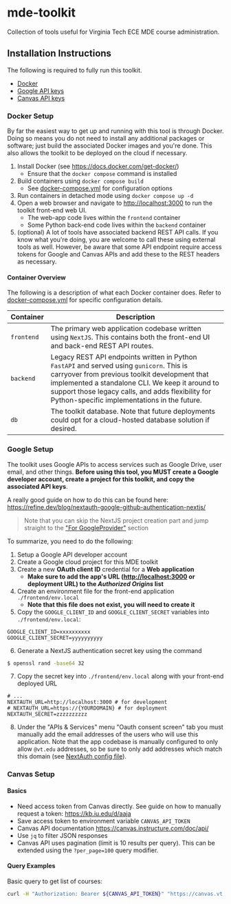 # mde-toolkit

Collection of tools useful for Virginia Tech ECE MDE course administration.

## Installation Instructions

The following is required to fully run this toolkit.

- [Docker](#docker-setup)
- [Google API keys](#google-setup)
- [Canvas API keys](#canvas-setup)

### Docker Setup

By far the easiest way to get up and running with this tool is through Docker. Doing so means you do not need to install any additional packages or software; just build the associated Docker images and you're done. This also allows the toolkit to be deployed on the cloud if necessary.

1. Install Docker (see <https://docs.docker.com/get-docker/>)
    - Ensure that the `docker compose` command is installed
2. Build containers using `docker compose build`
    - See [docker-compose.yml](./docker-compose.yml) for configuration options
3. Run containers in detached mode using `docker compose up -d`
4. Open a web browser and navigate to <http://localhost:3000> to run the toolkit front-end web UI.
    - The web-app code lives within the `frontend` container
    - Some Python back-end code lives within the `backend` container
5. (optional) A lot of tools have associated backend REST API calls. If you know what you're doing, you are welcome to call these using external tools as well. However, be aware that some API endpoint require access tokens for Google and Canvas APIs and add these to the REST headers as necessary.

#### Container Overview

The following is a description of what each Docker container does. Refer to [docker-compose.yml](./docker-compose.yml) for specific configuration details.

| Container | Description |
| --------- | ----------- |
| `frontend` | The primary web application codebase written using `NextJS`. This contains both the front-end UI and back-end REST API routes. |
| `backend` | Legacy REST API endpoints written in Python `FastAPI` and served using `gunicorn`. This is carryover from previous toolkit development that implemented a standalone CLI. We keep it around to support those legacy calls, and adds flexibility for Python-specific implementations in the future. |
| `db` | The toolkit database. Note that future deployments could opt for a cloud-hosted database solution if desired. |

### Google Setup

The toolkit uses Google APIs to access services such as Google Drive, user email, and other things. **Before using this tool, you MUST create a Google developer account, create a project for this toolkit, and copy the associated API keys**.

A really good guide on how to do this can be found here: <https://refine.dev/blog/nextauth-google-github-authentication-nextjs/>

> Note that you can skip the NextJS project creation part and jump straight to the ["For GoogleProvider"](https://refine.dev/blog/nextauth-google-github-authentication-nextjs/#for-googleprovider-make-sure-you-have-a-google-account) section

To summarize, you need to do the following:

1. Setup a Google API developer account
2. Create a Google cloud project for this MDE toolkit
3. Create a new **OAuth client ID** credential for a **Web application**
    - **Make sure to add the app's URL (<http://localhost:3000> or deployment URL) to the _Authorized Origins_ list**
4. Create an environment file for the front-end application `./frontend/env.local`
    - **Note that this file does not exist, you will need to create it**
5. Copy the `GOOGLE_CLIENT_ID` and `GOOGLE_CLIENT_SECRET` variables into `./frontend/env.local`:

```env
GOOGLE_CLIENT_ID=xxxxxxxxxx
GOOGLE_CLIENT_SECRET=yyyyyyyyyy
```

6. Generate a NextJS authentication secret key using the command

```bash
$ openssl rand -base64 32
```

7. Copy the secret key into `./frontend/env.local` along with your front-end deployed URL

```env
# ...
NEXTAUTH_URL=http://localhost:3000 # for development
# NEXTAUTH_URL=https://{YOURDOMAIN} # for deployment
NEXTAUTH_SECRET=zzzzzzzzzz
```

8. Under the "APIs & Services" menu "Oauth consent screen" tab you must manually add the email addresses of the users who will use this application. Note that the app codebase is manually configured to only allow `@vt.edu` addresses, so be sure to only add addresses which match this domain (see [NextAuth config file](frontend/pages/api/auth/[...nextauth].js)).

### Canvas Setup

#### Basics

- Need access token from Canvas directly. See guide on how to manually request a token: <https://kb.iu.edu/d/aaja>
- Save access token to environment variable `CANVAS_API_TOKEN`
- Canvas API documentation <https://canvas.instructure.com/doc/api/>
- Use `jq` to filter JSON responses
- Canvas API uses pagination (limit is 10 results per query). This can be extended using the `?per_page=100` query modifier.

#### Query Examples

Basic query to get list of courses:

```bash
curl -H "Authorization: Bearer ${CANVAS_API_TOKEN}" "https://canvas.vt.edu/api/v1/courses?per_page=100"
```
